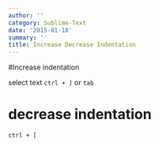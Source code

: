```yaml
---
author: ''
category: Sublime-Text
date: '2015-01-18'
summary: ''
title: Increase Decrease Indentation
---
```

#Increase indentation

select text
`ctrl + ]` or `tab`

# decrease indentation

`ctrl + [`

